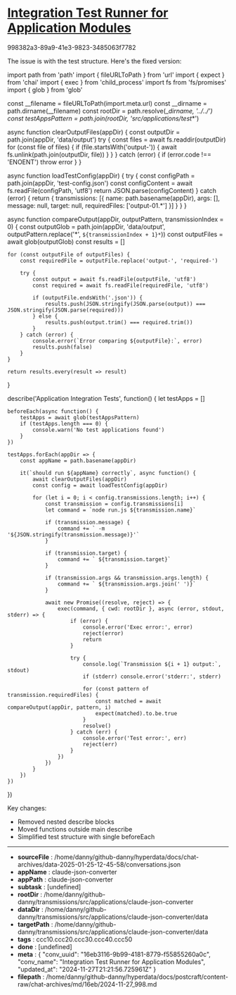 # [Integration Test Runner for Application Modules](https://claude.ai/chat/16eb3116-9b99-4181-8779-f55855260a0c)

998382a3-89a9-41e3-9823-3485063f7782

 The issue is with the test structure. Here's the fixed version:

<antArtifact identifier="test-apps-spec" type="application/vnd.ant.code" language="javascript" title="Integration Test for Applications">
import path from 'path'
import { fileURLToPath } from 'url'
import { expect } from 'chai'
import { exec } from 'child_process'
import fs from 'fs/promises'
import { glob } from 'glob'

const __filename = fileURLToPath(import.meta.url)
const __dirname = path.dirname(__filename)
const rootDir = path.resolve(__dirname, '../../')
const testAppsPattern = path.join(rootDir, 'src/applications/test_*')

async function clearOutputFiles(appDir) {
    const outputDir = path.join(appDir, 'data/output')
    try {
        const files = await fs.readdir(outputDir)
        for (const file of files) {
            if (file.startsWith('output-')) {
                await fs.unlink(path.join(outputDir, file))
            }
        }
    } catch (error) {
        if (error.code !== 'ENOENT') throw error
    }
}

async function loadTestConfig(appDir) {
    try {
        const configPath = path.join(appDir, 'test-config.json')
        const configContent = await fs.readFile(configPath, 'utf8')
        return JSON.parse(configContent)
    } catch (error) {
        return {
            transmissions: [{
                name: path.basename(appDir),
                args: [],
                message: null,
                target: null,
                requiredFiles: ['output-01.*']
            }]
        }
    }
}

async function compareOutput(appDir, outputPattern, transmissionIndex = 0) {
    const outputGlob = path.join(appDir, 'data/output', 
        outputPattern.replace('*', `${transmissionIndex + 1}*`))
    const outputFiles = await glob(outputGlob)
    const results = []

    for (const outputFile of outputFiles) {
        const requiredFile = outputFile.replace('output-', 'required-')
        
        try {
            const output = await fs.readFile(outputFile, 'utf8')
            const required = await fs.readFile(requiredFile, 'utf8')

            if (outputFile.endsWith('.json')) {
                results.push(JSON.stringify(JSON.parse(output)) === JSON.stringify(JSON.parse(required)))
            } else {
                results.push(output.trim() === required.trim())
            }
        } catch (error) {
            console.error(`Error comparing ${outputFile}:`, error)
            results.push(false)
        }
    }

    return results.every(result => result)
}

describe('Application Integration Tests', function() {
    let testApps = []

    beforeEach(async function() {
        testApps = await glob(testAppsPattern)
        if (testApps.length === 0) {
            console.warn('No test applications found')
        }
    })

    testApps.forEach(appDir => {
        const appName = path.basename(appDir)

        it(`should run ${appName} correctly`, async function() {
            await clearOutputFiles(appDir)
            const config = await loadTestConfig(appDir)
            
            for (let i = 0; i < config.transmissions.length; i++) {
                const transmission = config.transmissions[i]
                let command = `node run.js ${transmission.name}`
                
                if (transmission.message) {
                    command += ` -m '${JSON.stringify(transmission.message)}'`
                }
                
                if (transmission.target) {
                    command += ` ${transmission.target}`
                }
                
                if (transmission.args && transmission.args.length) {
                    command += ` ${transmission.args.join(' ')}`
                }

                await new Promise((resolve, reject) => {
                    exec(command, { cwd: rootDir }, async (error, stdout, stderr) => {
                        if (error) {
                            console.error('Exec error:', error)
                            reject(error)
                            return
                        }

                        try {
                            console.log(`Transmission ${i + 1} output:`, stdout)
                            if (stderr) console.error('stderr:', stderr)

                            for (const pattern of transmission.requiredFiles) {
                                const matched = await compareOutput(appDir, pattern, i)
                                expect(matched).to.be.true
                            }
                            resolve()
                        } catch (err) {
                            console.error('Test error:', err)
                            reject(err)
                        }
                    })
                })
            }
        })
    })
})
</antArtifact>

Key changes:
- Removed nested describe blocks
- Moved functions outside main describe
- Simplified test structure with single beforeEach

---

* **sourceFile** : /home/danny/github-danny/hyperdata/docs/chat-archives/data-2025-01-25-12-45-58/conversations.json
* **appName** : claude-json-converter
* **appPath** : claude-json-converter
* **subtask** : [undefined]
* **rootDir** : /home/danny/github-danny/transmissions/src/applications/claude-json-converter
* **dataDir** : /home/danny/github-danny/transmissions/src/applications/claude-json-converter/data
* **targetPath** : /home/danny/github-danny/transmissions/src/applications/claude-json-converter/data
* **tags** : ccc10.ccc20.ccc30.ccc40.ccc50
* **done** : [undefined]
* **meta** : {
  "conv_uuid": "16eb3116-9b99-4181-8779-f55855260a0c",
  "conv_name": "Integration Test Runner for Application Modules",
  "updated_at": "2024-11-27T21:21:56.725961Z"
}
* **filepath** : /home/danny/github-danny/hyperdata/docs/postcraft/content-raw/chat-archives/md/16eb/2024-11-27_998.md